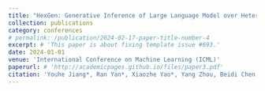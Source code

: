 ```yaml
---
title: "HexGen: Generative Inference of Large Language Model over Heterogeneous Environment"
collection: publications
category: conferences
# permalink: /publication/2024-02-17-paper-title-number-4
excerpt: # 'This paper is about fixing template issue #693.'
date: 2024-01-01
venue: 'International Conference on Machine Learning (ICML)'
paperurl: # 'http://academicpages.github.io/files/paper3.pdf'
citation: 'Youhe Jiang*, Ran Yan*, Xiaozhe Yao*, Yang Zhou, Beidi Chen, Binhang Yuan'
---
```

